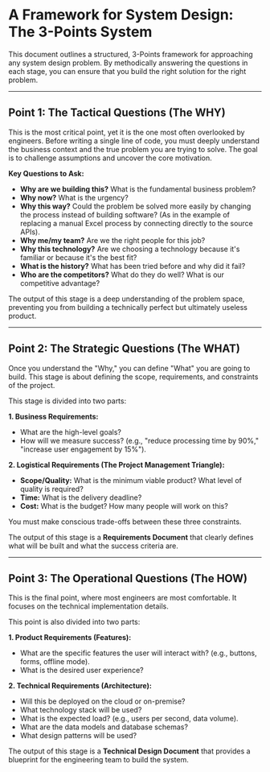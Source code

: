 # A Framework for System Design: The 3-Points System

This document outlines a structured, 3-Points framework for approaching any system design problem. By methodically answering the questions in each stage, you can ensure that you build the right solution for the right problem.

--- 

## Point 1: The Tactical Questions (The WHY)

This is the most critical point, yet it is the one most often overlooked by engineers. Before writing a single line of code, you must deeply understand the business context and the true problem you are trying to solve. The goal is to challenge assumptions and uncover the core motivation.

**Key Questions to Ask:**

-   **Why are we building this?** What is the fundamental business problem?
-   **Why now?** What is the urgency?
-   **Why this way?** Could the problem be solved more easily by changing the process instead of building software? (As in the example of replacing a manual Excel process by connecting directly to the source APIs).
-   **Why me/my team?** Are we the right people for this job?
-   **Why this technology?** Are we choosing a technology because it's familiar or because it's the best fit?
-   **What is the history?** What has been tried before and why did it fail?
-   **Who are the competitors?** What do they do well? What is our competitive advantage?

The output of this stage is a deep understanding of the problem space, preventing you from building a technically perfect but ultimately useless product.

--- 

## Point 2: The Strategic Questions (The WHAT)

Once you understand the "Why," you can define "What" you are going to build. This stage is about defining the scope, requirements, and constraints of the project.

This stage is divided into two parts:

**1. Business Requirements:**
-   What are the high-level goals?
-   How will we measure success? (e.g., "reduce processing time by 90%," "increase user engagement by 15%").

**2. Logistical Requirements (The Project Management Triangle):**
-   **Scope/Quality:** What is the minimum viable product? What level of quality is required?
-   **Time:** What is the delivery deadline?
-   **Cost:** What is the budget? How many people will work on this?

You must make conscious trade-offs between these three constraints.

The output of this stage is a **Requirements Document** that clearly defines what will be built and what the success criteria are.

--- 

## Point 3: The Operational Questions (The HOW)

This is the final point, where most engineers are most comfortable. It focuses on the technical implementation details.

This point is also divided into two parts:

**1. Product Requirements (Features):**
-   What are the specific features the user will interact with? (e.g., buttons, forms, offline mode).
-   What is the desired user experience?

**2. Technical Requirements (Architecture):**
-   Will this be deployed on the cloud or on-premise?
-   What technology stack will be used?
-   What is the expected load? (e.g., users per second, data volume).
-   What are the data models and database schemas?
-   What design patterns will be used?

The output of this stage is a **Technical Design Document** that provides a blueprint for the engineering team to build the system.
